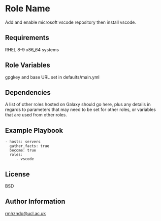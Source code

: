 Role Name
=========

Add and enable microsoft vscode repository then install vscode.

Requirements
------------

RHEL 8-9 x86_64 systems

Role Variables
--------------

gpgkey and base URL set in defaults/main.yml

Dependencies
------------

A list of other roles hosted on Galaxy should go here, plus any details in regards to parameters that may need to be set for other roles, or variables that are used from other roles.

Example Playbook
----------------

    - hosts: servers
      gather_facts: true
      become: true
      roles:
         - vscode

License
-------

BSD

Author Information
------------------

rmhzndo@ucl.ac.uk
